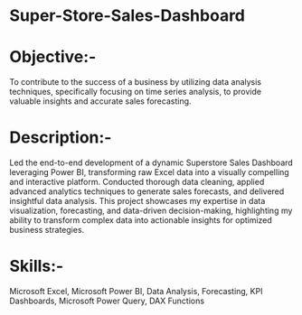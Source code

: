 # Super-Store-Sales-Dashboard
# Objective:-
To contribute to the success of a business by utilizing data analysis techniques, specifically focusing on time series analysis, to provide valuable insights and accurate sales forecasting.
# Description:-
Led the end-to-end development of a dynamic Superstore Sales Dashboard leveraging Power BI, transforming raw Excel data into a visually compelling and interactive platform. Conducted thorough data cleaning, applied advanced analytics techniques to generate sales forecasts, and delivered insightful data analysis. This project showcases my expertise in data visualization, forecasting, and data-driven decision-making, highlighting my ability to transform complex data into actionable insights for optimized business strategies.
# Skills:- 
Microsoft Excel, Microsoft Power BI, Data Analysis, Forecasting, KPI Dashboards, Microsoft Power Query, DAX Functions
